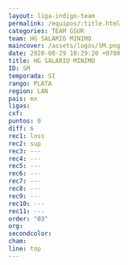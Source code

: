 ```yaml
---
layout: liga-indigo-team
permalink: /equipos/:title.html
categories: TEAM GSUR
team: HG SALARIO MINIMO
maincover: /assets/logos/SM.png
date: 2020-08-29 10:29:20 +0700
title: HG SALARIO MINIMO
ID: SM
temporada: SI
rango: PLATA
region: LAN
pais: mx
ligas: 
cxf: 
puntos: 0
diff: 6
rec1: loss
rec2: sup
rec3: ---
rec4: ---
rec5: ---
rec6: ---
rec7: ---
rec8: ---
rec9: ---
rec10: ---
rec11: ---
order: "03"
org: 
secondcolor: 
cham: 
line: top
---
```

